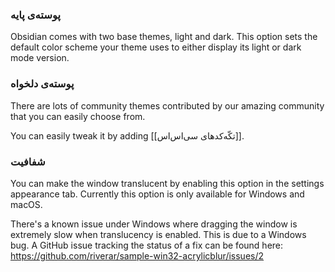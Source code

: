 ### پوسته‌ی پایه

Obsidian comes with two base themes, light and dark. This option sets the default color scheme your theme uses to either display its light or dark mode version.

### پوسته‌ی دلخواه

There are lots of community themes contributed by our amazing community that you can easily choose from.

You can easily tweak it by adding [[تکّه‌کدهای سی‌اس‌اس]].


### شفافیت

You can make the window translucent by enabling this option in the settings appearance tab. Currently this option is only available for Windows and macOS.

There's a known issue under Windows where dragging the window is extremely slow when translucency is enabled. This is due to a Windows bug. A GitHub issue tracking the status of a fix can be found here: https://github.com/riverar/sample-win32-acrylicblur/issues/2
